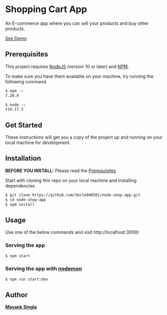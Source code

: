 # Shopping Cart App

An E-commerce app where you can sell your products and buy other products.

[See Demo](https://node-shop-app001.herokuapp.com/)

## Prerequisites

This project requires [NodeJS](http://nodejs.org/) (version 10 or later) and [NPM](https://npmjs.org/).

To make sure you have them available on your machine,
try running the following command.

```sh
$ npm -v
7.20.0

$ node -v
v14.17.3
```

## Get Started

These instructions will get you a copy of the project up and running on your local machine for development.

## Installation

**BEFORE YOU INSTALL:** Please read the [Prerequisites](#prerequisites)

Start with cloning this repo on your local machine and installing dependencies

```sh
$ git clone https://github.com/Smile040501/node-shop-app.git
$ cd node-shop-app
$ npm install
```

## Usage

Use one of the below commands and visit http://localhost:3000/

### Serving the app

```sh
$ npm start
```

### Serving the app with [nodemon](https://nodemon.io/)

```sh
$ npm run start:dev
```

## Author

[**Mayank Singla**](https://github.com/Smile040501)
